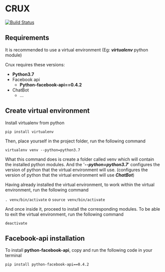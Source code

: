 # CRUX

[![Build Status](https://travis-ci.org/joemccann/dillinger.svg?branch=master)](https://travis-ci.org/joemccann/dillinger)


## Requirements

It is recommended to use a virtual environment (Eg: **_virtualenv_** python module)

Crux requires these versions: 
- **Python3.7**
- Facebook api
    - **Python-facebook-api==0.4.2**
- ChatBot
    - ... 

## Create virtual environment
Install virtualenv from python

`pip install virtualenv`

Then, place yourself in the project folder, run the following command

`virtualenv venv --python=python3.7`


What this command does is create a folder called venv which will contain the installed python modules.
And the '**_--python=python3.7_**' configures the version of python that the virtual environment will use.
(configures the version of python that the virtual environment will use **_ChatBot_**)

Having already installed the virtual environment, to work within the virtual environment, run the following command

`. venv/bin/activate` o `source venv/bin/activate`

And once inside it, proceed to install the corresponding modules.
To be able to exit the virtual environment, run the following command

`deactivate`

## Facebook-api installation  
To install **python-facebook-api**, copy and run the following code in your terminal

`pip install python-facebook-api==0.4.2`